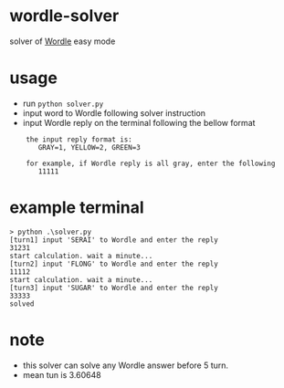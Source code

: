# wordle-solver
solver of [Wordle](https://www.powerlanguage.co.uk/wordle/) easy mode

# usage
* run `python solver.py`
* input word to Wordle following solver instruction
* input Wordle reply on the terminal following the bellow format
```
    the input reply format is:
       GRAY=1, YELLOW=2, GREEN=3
    
    for example, if Wordle reply is all gray, enter the following
       11111
```

# example terminal
```
> python .\solver.py
[turn1] input 'SERAI' to Wordle and enter the reply
31231
start calculation. wait a minute...
[turn2] input 'FLONG' to Wordle and enter the reply
11112
start calculation. wait a minute...
[turn3] input 'SUGAR' to Wordle and enter the reply
33333
solved
```

# note
* this solver can solve any Wordle answer before 5 turn.
* mean tun is 3.60648 
